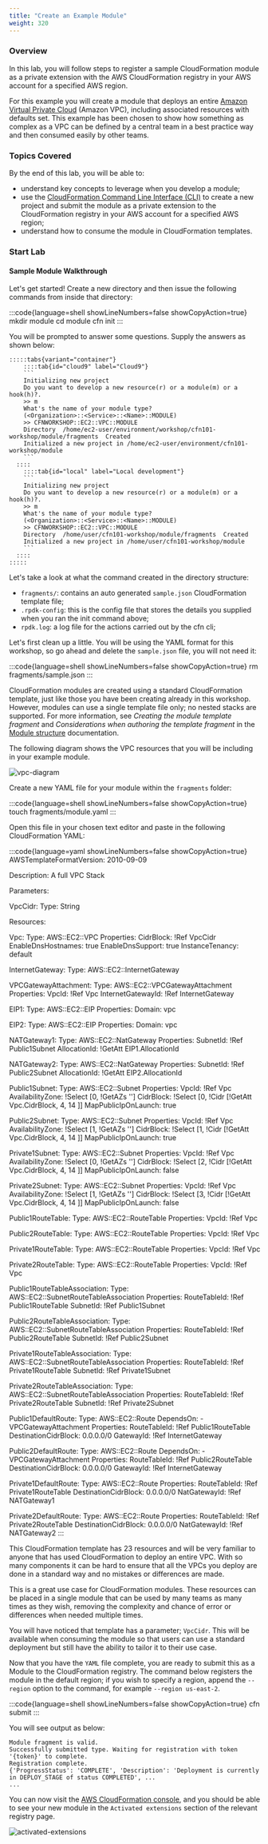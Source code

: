 ```yaml
---
title: "Create an Example Module"
weight: 320
---
```


### Overview

In this lab, you will follow steps to register a sample CloudFormation module as a private extension with the AWS CloudFormation registry in your AWS account for a specified AWS region.

For this example you will create a module that deploys an entire [Amazon Virtual Private Cloud](https://docs.aws.amazon.com/vpc/latest/userguide/what-is-amazon-vpc.html) (Amazon VPC), including associated resources with defaults set. This example has been chosen to show how something as complex as a VPC can be defined by a central team in a best practice way and then consumed easily by other teams.

### Topics Covered

By the end of this lab, you will be able to:

* understand key concepts to leverage when you develop a module;
* use the [CloudFormation Command Line Interface (CLI)](https://docs.aws.amazon.com/cloudformation-cli/latest/userguide/what-is-cloudformation-cli.html) to create a new project and submit the module as a private extension to the CloudFormation registry in your AWS account for a specified AWS region;
* understand how to consume the module in CloudFormation templates.

### Start Lab

#### Sample Module Walkthrough

Let's get started! Create a new directory and then issue the following commands from inside that directory:

:::code{language=shell showLineNumbers=false showCopyAction=true}
mkdir module
cd module
cfn init
:::

You will be prompted to answer some questions. Supply the answers as shown below:

    :::::tabs{variant="container"}
        ::::tab{id="cloud9" label="Cloud9"}
        ```
        Initializing new project
        Do you want to develop a new resource(r) or a module(m) or a hook(h)?.
        >> m
        What's the name of your module type?
        (<Organization>::<Service>::<Name>::MODULE)
        >> CFNWORKSHOP::EC2::VPC::MODULE
        Directory  /home/ec2-user/environment/workshop/cfn101-workshop/module/fragments  Created 
        Initialized a new project in /home/ec2-user/environment/cfn101-workshop/module
        ```
      ::::
        ::::tab{id="local" label="Local development"}
        ```
        Initializing new project
        Do you want to develop a new resource(r) or a module(m) or a hook(h)?.
        >> m
        What's the name of your module type?
        (<Organization>::<Service>::<Name>::MODULE)
        >> CFNWORKSHOP::EC2::VPC::MODULE
        Directory  /home/user/cfn101-workshop/module/fragments  Created
        Initialized a new project in /home/user/cfn101-workshop/module
        ```
      ::::
    :::::
            
Let's take a look at what the command created in the directory structure:

* `fragments/`: contains an auto generated `sample.json` CloudFormation template file;
* `.rpdk-config`: this is the config file that stores the details you supplied when you ran the init command above;
* `rpdk.log`: a log file for the actions carried out by the cfn cli;


Let's first clean up a little. You will be using the YAML format for this workshop, so go ahead and delete the `sample.json` file, you will not need it:

:::code{language=shell showLineNumbers=false showCopyAction=true}
rm fragments/sample.json
:::

CloudFormation modules are created using a standard CloudFormation template, just like those you have been creating already in this workshop. However, modules can use a single template file only; no nested stacks are supported. For more information, see _Creating the module template fragment_ and _Considerations when authoring the template fragment_ in the [Module structure](https://docs.aws.amazon.com/cloudformation-cli/latest/userguide/modules-structure.html) documentation.

The following diagram shows the VPC resources that you will be including in your example module.

![vpc-diagram](/static/advanced/modules/vpc.png)

Create a new YAML file for your module within the `fragments` folder:

:::code{language=shell showLineNumbers=false showCopyAction=true}
touch fragments/module.yaml
:::

Open this file in your chosen text editor and paste in the following CloudFormation YAML:

<!-- vale off -->
:::code{language=yaml showLineNumbers=false showCopyAction=true}
AWSTemplateFormatVersion: 2010-09-09

Description: A full VPC Stack

Parameters:

  VpcCidr:
    Type: String

Resources:

  Vpc:
    Type: AWS::EC2::VPC
    Properties:
      CidrBlock: !Ref VpcCidr
      EnableDnsHostnames: true
      EnableDnsSupport: true
      InstanceTenancy: default

  InternetGateway:
    Type: AWS::EC2::InternetGateway

  VPCGatewayAttachment:
    Type: AWS::EC2::VPCGatewayAttachment
    Properties:
      VpcId: !Ref Vpc
      InternetGatewayId: !Ref InternetGateway

  EIP1:
    Type: AWS::EC2::EIP
    Properties:
      Domain: vpc

  EIP2:
    Type: AWS::EC2::EIP
    Properties:
      Domain: vpc

  NATGateway1:
    Type: AWS::EC2::NatGateway
    Properties:
      SubnetId: !Ref Public1Subnet
      AllocationId: !GetAtt EIP1.AllocationId

  NATGateway2:
    Type: AWS::EC2::NatGateway
    Properties:
      SubnetId: !Ref Public2Subnet
      AllocationId: !GetAtt EIP2.AllocationId

  Public1Subnet:
    Type: AWS::EC2::Subnet
    Properties:
      VpcId: !Ref Vpc
      AvailabilityZone: !Select [0, !GetAZs '']
      CidrBlock: !Select [0, !Cidr [!GetAtt Vpc.CidrBlock, 4, 14 ]]
      MapPublicIpOnLaunch: true

  Public2Subnet:
    Type: AWS::EC2::Subnet
    Properties:
      VpcId: !Ref Vpc
      AvailabilityZone: !Select [1, !GetAZs '']
      CidrBlock: !Select [1, !Cidr [!GetAtt Vpc.CidrBlock, 4, 14 ]]
      MapPublicIpOnLaunch: true

  Private1Subnet:
    Type: AWS::EC2::Subnet
    Properties:
      VpcId: !Ref Vpc
      AvailabilityZone: !Select [0, !GetAZs '']
      CidrBlock: !Select [2, !Cidr [!GetAtt Vpc.CidrBlock, 4, 14 ]]
      MapPublicIpOnLaunch: false

  Private2Subnet:
    Type: AWS::EC2::Subnet
    Properties:
      VpcId: !Ref Vpc
      AvailabilityZone: !Select [1, !GetAZs '']
      CidrBlock: !Select [3, !Cidr [!GetAtt Vpc.CidrBlock, 4, 14 ]]
      MapPublicIpOnLaunch: false

  Public1RouteTable:
    Type: AWS::EC2::RouteTable
    Properties:
      VpcId: !Ref Vpc

  Public2RouteTable:
    Type: AWS::EC2::RouteTable
    Properties:
      VpcId: !Ref Vpc

  Private1RouteTable:
    Type: AWS::EC2::RouteTable
    Properties:
      VpcId: !Ref Vpc

  Private2RouteTable:
    Type: AWS::EC2::RouteTable
    Properties:
      VpcId: !Ref Vpc

  Public1RouteTableAssociation:
    Type: AWS::EC2::SubnetRouteTableAssociation
    Properties:
      RouteTableId: !Ref Public1RouteTable
      SubnetId: !Ref Public1Subnet

  Public2RouteTableAssociation:
    Type: AWS::EC2::SubnetRouteTableAssociation
    Properties:
      RouteTableId: !Ref Public2RouteTable
      SubnetId: !Ref Public2Subnet

  Private1RouteTableAssociation:
    Type: AWS::EC2::SubnetRouteTableAssociation
    Properties:
      RouteTableId: !Ref Private1RouteTable
      SubnetId: !Ref Private1Subnet

  Private2RouteTableAssociation:
    Type: AWS::EC2::SubnetRouteTableAssociation
    Properties:
      RouteTableId: !Ref Private2RouteTable
      SubnetId: !Ref Private2Subnet

  Public1DefaultRoute:
    Type: AWS::EC2::Route
    DependsOn:
      - VPCGatewayAttachment
    Properties:
      RouteTableId: !Ref Public1RouteTable
      DestinationCidrBlock: 0.0.0.0/0
      GatewayId: !Ref InternetGateway

  Public2DefaultRoute:
    Type: AWS::EC2::Route
    DependsOn:
      - VPCGatewayAttachment
    Properties:
      RouteTableId: !Ref Public2RouteTable
      DestinationCidrBlock: 0.0.0.0/0
      GatewayId: !Ref InternetGateway

  Private1DefaultRoute:
    Type: AWS::EC2::Route
    Properties:
      RouteTableId: !Ref Private1RouteTable
      DestinationCidrBlock: 0.0.0.0/0
      NatGatewayId: !Ref NATGateway1

  Private2DefaultRoute:
    Type: AWS::EC2::Route
    Properties:
      RouteTableId: !Ref Private2RouteTable
      DestinationCidrBlock: 0.0.0.0/0
      NatGatewayId: !Ref NATGateway2
:::
<!-- vale on -->

This CloudFormation template has 23 resources and will be very familiar to anyone that has used CloudFormation to deploy an entire VPC. With so many components it can be hard to ensure that all the VPCs you deploy are done in a standard way and no mistakes or differences are made.

This is a great use case for CloudFormation modules. These resources can be placed in a single module that can be used by many teams as many times as they wish, removing the complexity and chance of error or differences when needed multiple times.

You will have noticed that template has a parameter; `VpcCidr`. This will be available when consuming the module so that users can use a standard deployment but still have the ability to tailor it to their use case.

Now that you have the `YAML` file complete, you are ready to submit this as a Module to the CloudFormation registry. The command below registers the module in the default region; if you wish to specify a region, append the `--region` option to the command, for example `--region us-east-2`.

:::code{language=shell showLineNumbers=false showCopyAction=true}
cfn submit
:::

You will see output as below:

```
Module fragment is valid.
Successfully submitted type. Waiting for registration with token '{token}' to complete.
Registration complete.
{'ProgressStatus': 'COMPLETE', 'Description': 'Deployment is currently in DEPLOY_STAGE of status COMPLETED', ...
...
```

You can now visit the [AWS CloudFormation console](https://console.aws.amazon.com/cloudformation/), and you should be able to see your new module in the `Activated extensions` section of the relevant registry page.

![activated-extensions](/static/advanced/modules/ActivatedExtensions.png)
